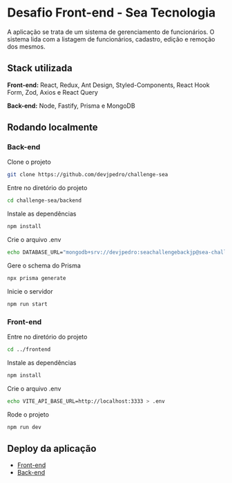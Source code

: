 
# Desafio Front-end - Sea Tecnologia

A aplicação se trata de um sistema de gerenciamento de funcionários. O sistema lida com a listagem de funcionários, cadastro, edição e remoção dos mesmos.

## Stack utilizada

**Front-end:** React, Redux, Ant Design, Styled-Components, React Hook Form, Zod, Axios e React Query

**Back-end:** Node, Fastify, Prisma e MongoDB


## Rodando localmente

### Back-end

Clone o projeto

```bash
git clone https://github.com/devjpedro/challenge-sea
```

Entre no diretório do projeto

```bash
cd challenge-sea/backend
```

Instale as dependências

```bash
npm install
```

Crie o arquivo .env

```bash
echo DATABASE_URL="mongodb+srv://devjpedro:seachallengebackjp@sea-challenge.nfbqi.mongodb.net/sea-challenge?retryWrites=true&w=majority&appName=sea-challenge" > .env
```

Gere o schema do Prisma

```bash
npx prisma generate
```

Inicie o servidor

```bash
npm run start
```


### Front-end

Entre no diretório do projeto

```bash
cd ../frontend
```

Instale as dependências

```bash
npm install
```

Crie o arquivo .env

```bash
echo VITE_API_BASE_URL=http://localhost:3333 > .env
```

Rode o projeto

```bash
npm run dev
```


## Deploy da aplicação

 - [Front-end](https://seachallenge.netlify.app)
 - [Back-end](https://seachallengeapi.onrender.com/employees)
